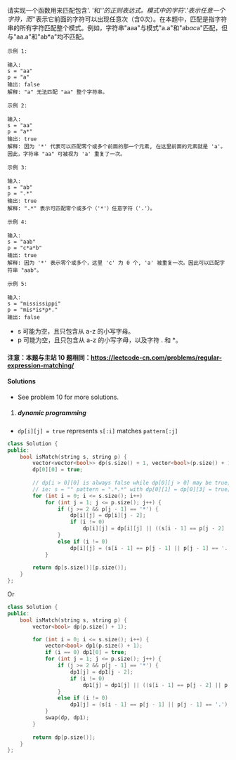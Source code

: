 请实现一个函数用来匹配包含'. '和'*'的正则表达式。模式中的字符'.'表示任意一个字符，而'*'表示它前面的字符可以出现任意次（含0次）。在本题中，匹配是指字符串的所有字符匹配整个模式。例如，字符串"aaa"与模式"a.a"和"ab*ac*a"匹配，但与"aa.a"和"ab*a"均不匹配。

```
示例 1:

输入:
s = "aa"
p = "a"
输出: false
解释: "a" 无法匹配 "aa" 整个字符串。

示例 2:

输入:
s = "aa"
p = "a*"
输出: true
解释: 因为 '*' 代表可以匹配零个或多个前面的那一个元素, 在这里前面的元素就是 'a'。因此，字符串 "aa" 可被视为 'a' 重复了一次。

示例 3:

输入:
s = "ab"
p = ".*"
输出: true
解释: ".*" 表示可匹配零个或多个（'*'）任意字符（'.'）。

示例 4:

输入:
s = "aab"
p = "c*a*b"
输出: true
解释: 因为 '*' 表示零个或多个，这里 'c' 为 0 个, 'a' 被重复一次。因此可以匹配字符串 "aab"。

示例 5:

输入:
s = "mississippi"
p = "mis*is*p*."
输出: false
```

-    s 可能为空，且只包含从 a-z 的小写字母。
-    p 可能为空，且只包含从 a-z 的小写字母，以及字符 . 和 *。

#### 注意：本题与主站 10 题相同：https://leetcode-cn.com/problems/regular-expression-matching/


#### Solutions

- See problem 10 for more solutions.

1. ##### dynamic programming

- `dp[i][j] = true` represents `s[:i]` matches `pattern[:j]`

```cpp
class Solution {
public:
    bool isMatch(string s, string p) {
        vector<vector<bool>> dp(s.size() + 1, vector<bool>(p.size() + 1));
        dp[0][0] = true;
        
        // dp[i > 0][0] is always false while dp[0][j > 0] may be true, thus we loop from i = 0 and j = 1.
        // ie: s = "" pattern = ".*.*" with dp[0][1] = dp[0][3] = true;
        for (int i = 0; i <= s.size(); i++)
            for (int j = 1; j <= p.size(); j++) {
                if (j >= 2 && p[j - 1] == '*') {
                    dp[i][j] = dp[i][j - 2];
                    if (i != 0)
                        dp[i][j] = dp[i][j] || ((s[i - 1] == p[j - 2] || p[j - 2] == '.') && dp[i - 1][j]);
                }
                else if (i != 0)
                    dp[i][j] = (s[i - 1] == p[j - 1] || p[j - 1] == '.') && dp[i - 1][j - 1];
            }
        
        return dp[s.size()][p.size()];
    }
};
```

Or

```cpp
class Solution {
public:
    bool isMatch(string s, string p) {
        vector<bool> dp(p.size() + 1);

        for (int i = 0; i <= s.size(); i++) {
            vector<bool> dp1(p.size() + 1);
            if (i == 0) dp1[0] = true;
            for (int j = 1; j <= p.size(); j++) {
                if (j >= 2 && p[j - 1] == '*') {
                    dp1[j] = dp1[j - 2];
                    if (i != 0)
                        dp1[j] = dp1[j] || ((s[i - 1] == p[j - 2] || p[j - 2] == '.') && dp[j]);
                }
                else if (i != 0)
                    dp1[j] = (s[i - 1] == p[j - 1] || p[j - 1] == '.') && dp[j - 1];
            }
            swap(dp, dp1);
        }
        
        return dp[p.size()];
    }
};
```
